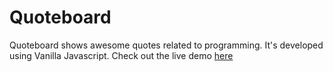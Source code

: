 # Quoteboard

Quoteboard shows awesome quotes related to programming. It's developed using Vanilla Javascript.
Check out the live demo <a href="hckrit.github.io/Quoteboard">here</a>
